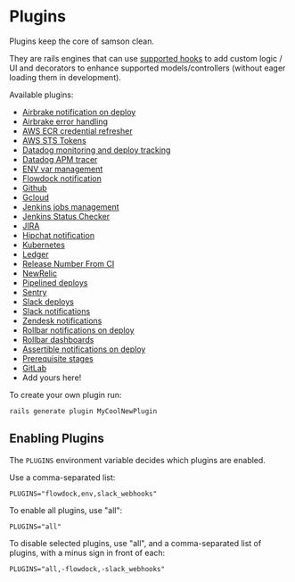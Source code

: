 # Plugins

Plugins keep the core of samson clean. 

They are rails engines that can use [supported hooks](https://github.com/zendesk/samson/blob/master/lib/samson/hooks.rb#L7-L67)
to add custom logic / UI and decorators to enhance supported models/controllers (without eager loading them in development).

Available plugins:

 - [Airbrake notification on deploy](https://github.com/zendesk/samson/tree/master/plugins/airbrake_hook)
 - [Airbrake error handling](https://github.com/zendesk/samson/tree/master/plugins/airbrake)
 - [AWS ECR credential refresher](https://github.com/zendesk/samson/tree/master/plugins/aws_ecr)
 - [AWS STS Tokens](https://github.com/zendesk/samson/tree/master/plugins/aws_sts)
 - [Datadog monitoring and deploy tracking](https://github.com/zendesk/samson/tree/master/plugins/datadog)
 - [Datadog APM tracer](https://github.com/zendesk/samson/tree/master/plugins/datadog_tracer)
 - [ENV var management](https://github.com/zendesk/samson/tree/master/plugins/env)
 - [Flowdock notification](https://github.com/zendesk/samson/tree/master/plugins/flowdock)
 - [Github](https://github.com/zendesk/samson/tree/master/plugins/github)
 - [Gcloud](https://github.com/zendesk/samson/tree/master/plugins/gcloud)
 - [Jenkins jobs management](https://github.com/zendesk/samson/tree/master/plugins/jenkins)
 - [Jenkins Status Checker](https://github.com/zendesk/samson/tree/master/plugins/jenkins_status_checker)
 - [JIRA](https://github.com/zendesk/samson/tree/master/plugins/jira)
 - [Hipchat notification](https://github.com/listia/samson_hipchat)
 - [Kubernetes](https://github.com/zendesk/samson/tree/master/plugins/kubernetes)
 - [Ledger](https://github.com/zendesk/samson/tree/master/plugins/ledger)
 - [Release Number From CI](https://github.com/redbubble/samson-release-number-from-ci)
 - [NewRelic](https://github.com/zendesk/samson/tree/master/plugins/new_relic)
 - [Pipelined deploys](https://github.com/zendesk/samson/tree/master/plugins/pipelines)
 - [Sentry](https://github.com/zendesk/samson/tree/master/plugins/sentry)
 - [Slack deploys](https://github.com/zendesk/samson/tree/master/plugins/slack_app)
 - [Slack notifications](https://github.com/zendesk/samson/tree/master/plugins/slack_webhooks)
 - [Zendesk notifications](https://github.com/zendesk/samson/tree/master/plugins/zendesk)
 - [Rollbar notifications on deploy](https://github.com/zendesk/samson/tree/master/plugins/rollbar_hook)
 - [Rollbar dashboards](https://github.com/zendesk/samson/tree/master/plugins/rollbar_dashboards)
 - [Assertible notifications on deploy](https://github.com/zendesk/samson/tree/master/plugins/assertible)
 - [Prerequisite stages](https://github.com/zendesk/samson/tree/master/plugins/prerequisite_stages)
 - [GitLab](https://github.com/zendesk/samson/tree/master/plugins/gitlab)
 - Add yours here!

To create your own plugin run:
```
rails generate plugin MyCoolNewPlugin
```

## Enabling Plugins

The `PLUGINS` environment variable decides which plugins are enabled.

Use a comma-separated list:

`PLUGINS="flowdock,env,slack_webhooks"`

To enable all plugins, use "all":

`PLUGINS="all"`

To disable selected plugins, use "all", and a comma-separated list of plugins, with a minus sign in front of each:

`PLUGINS="all,-flowdock,-slack_webhooks"`
